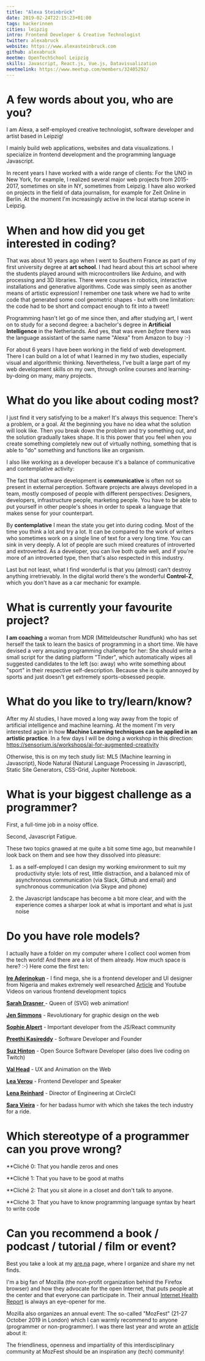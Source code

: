 ```yaml
---
title: "Alexa Steinbrück"
date: 2019-02-24T22:15:23+01:00
tags: hackerinnen
cities: leipzig
intro: Frontend Developer & Creative Technologist
twitter: alexabruck
website: https://www.alexasteinbruck.com
github: alexabruck
meetme: OpenTechSchool Leipzig
skills: Javascript, React.js, Vue.js, Datavisualization
meetmelink: https://www.meetup.com/members/32405292/
---
```


# A few words about you, who are you?

I am Alexa, a self-employed creative technologist, software developer and artist based in Leipzig!

I mainly build web applications, websites and data visualizations. I specialize in frontend development and the programming language Javascript.

In recent years I have worked with a wide range of clients: For the UNO in New York, for example, I realized several major web projects from 2015-2017, sometimes on site in NY, sometimes from Leipzig. I have also worked on projects in the field of data journalism, for example for Zeit Online in Berlin. At the moment I'm increasingly active in the local startup scene in Leipzig.

# When and how did you get interested in coding?

That was about 10 years ago when I went to Southern France as part of my first university degree at **art school**. I had heard about this art school where the students played around with microcontrollers like Arduino, and with processing and 3D libraries. There were courses in robotics, interactive installations and generative algorithms. Code was simply seen as another means of artistic expression! I remember one task where we had to write code that generated some cool geometric shapes - but with one limitation: the code had to be short and compact enough to fit into a tweet!

Programming hasn't let go of me since then, and after studying art, I went on to study for a second degree: a bachelor's degree in **Artificial Intelligence** in the Netherlands. And yes, that was even _before_ there was the language assistant of the same name "Alexa" from Amazon to buy :-)

For about 6 years I have been working in the field of web development. There I can build on a lot of what I learned in my two studies, especially visual and algorithmic thinking. Nevertheless, I've built a large part of my web development skills on my own, through online courses and learning-by-doing on many, many projects.

# What do you like about coding most?

I just find it very satisfying to be a maker! It's always this sequence: There's a problem, or a goal. At the beginning you have no idea what the solution will look like. Then you break down the problem and try something out, and the solution gradually takes shape. It is this power that you feel when you create something completely new out of virtually nothing, something that is able to "do" something and functions like an organism.

I also like working as a developer because it's a balance of communicative and contemplative activity:

The fact that software development is **communicative** is often not so present in external perception. Software projects are always developed in a team, mostly composed of people with different perspectives: Designers, developers, infrastructure people, marketing people. You have to be able to put yourself in other people's shoes in order to speak a language that makes sense for your counterpart.

By **contemplative** I mean the state you get into during coding. Most of the time you think a lot and try a lot. It can be compared to the work of writers who sometimes work on a single line of text for a very long time. You can sink in very deeply. A lot of people are such mixed creatures of introverted and extroverted. As a developer, you can live both quite well, and if you're more of an introverted type, then that's also respected in this industry.

Last but not least, what I find wonderful is that you (almost) can't destroy anything irretrievably. In the digital world there's the wonderful **Control-Z**, which you don't have as a car mechanic for example.

# What is currently your favourite project?

**I am coaching** a woman from MDR (Mitteldeutscher Rundfunk) who has set herself the task to learn the basics of programming in a short time. We have devised a very amusing programming challenge for her: She should write a small script for the dating platform "Tinder", which automatically wipes all suggested candidates to the left (so: away) who write something about "sport" in their respective self-description. Because she is quite annoyed by sports and just doesn't get extremely sports-obsessed people.

# What do you like to try/learn/know?

After my AI studies, I have moved a long way away from the topic of artificial intelligence and machine learning. At the moment I'm very interested again in how **Machine Learning techniques can be applied in an artistic practice**. In a few days I will be doing a workshop in this direction: https://sensorium.is/workshops/ai-for-augmented-creativity

Otherwise, this is on my tech study list:
ML5 (Machine learning in Javascript), Node Natural (Natural Language Processing in Javascript), Static Site Generators, CSS-Grid, Jupiter Notebook.

# What is your biggest challenge as a programmer?

First, a full-time job in a noisy office.

Second, Javascript Fatigue.

These two topics gnawed at me quite a bit some time ago, but meanwhile I look back on them and see how they dissolved into pleasure:

1. as a self-employed I can design my working environment to suit my productivity style: lots of rest, little distraction, and a balanced mix of asynchronous communication (via Slack, Github and email) and synchronous communication (via Skype and phone)

2. the Javascript landscape has become a bit more clear, and with the experience comes a sharper look at what is important and what is just noise

# Do you have role models?

I actually have a folder on my computer where I collect cool women from the tech world! And there are a lot of them already. How much space is here? :-) Here come the first ten:

<a href="https://www.youtube.com/watch?v=uXV7KwRubwM" target="_blank">**Ire Aderinokun**</a> -
I find mega, she is a frontend developer and UI designer from Nigeria and makes extremely well researched
<a href="https://bitsofco.de/" target="_blank">Article</a> and Youtube Videos on various frontend development topics

<a href="https://sarah.dev/" target="_blank">**Sarah Drasner** </a> - Queen of (SVG) web animation!

<a href="https://www.youtube.com/watch?v=ZNpn7FBp_9U" target="_blank">**Jen Simmons**</a> - Revolutionary for graphic design on the web

<a href="https://twitter.com/sophiebits?lang=en" target="_blank">**Sophie Alpert**</a> - Important developer from the JS/React community

<a href="https://www.youtube.com/watch?v=ANJTuSiMH7E" target="_blank">**Preethi Kasireddy**</a> - Software Developer and Founder

<a href="https://www.youtube.com/watch?time_continue=7&v=hiHr3elQIrY" target="_blank">**Suz Hinton**</a> - Open Source Software Developer (also does live coding on Twitch)

<a href="https://twitter.com/vlh?lang=en" target="_blank">**Val Head**</a> - UX and Animation on the Web

<a href="https://www.youtube.com/watch?v=loj3CLHovt0&list=LLTRt4DlQJgLxqUpDMpX5jOg&index=81&t=3730s" target="_blank">**Lea Verou**</a> - Frontend Developer and Speaker

<a href="https://www.youtube.com/watch?v=zjjvIaYMd0o&list=LLTRt4DlQJgLxqUpDMpX5jOg&index=89&t=0s" target="_blank">**Lena Reinhard**</a> - Director of Engineering at CircleCI

<a href="https://twitter.com/NikkitaFTW?lang=en" target="_blank">**Sara Vieira**</a> -
for her badass humor with which she takes the tech industry for a ride.

# Which stereotype of a programmer can you prove wrong?

\*\*Cliché 0: That you handle zeros and ones

\*\*Cliché 1: That you have to be good at maths

\*\*Cliché 2: That you sit alone in a closet and don't talk to anyone.

\*\*Cliché 3: That you have to know programming language syntax by heart to write code

# Can you recommend a book / podcast / tutorial / film or event?

Best you take a look at my [are.na](https://www.are.na/alexa-steinbruck) page, where I organize and share my net finds.

I'm a big fan of Mozilla (the non-profit organization behind the Firefox browser) and how they advocate for the open Internet, that puts people at the center and that everyone can participate in. Their annual [Internet Health Report](https://blog.mozilla.org/blog/2019/04/23/its-complicated-mozillas-2019-internet-health-report/) is always an eye-opener for me.

Mozilla also organizes an annual event: The so-called "MozFest" (21-27 October 2019 in London) which I can warmly recommend to anyone (programmer or non-programmer). I was there last year and wrote an [article](https://medium.com/@alexasteinbrueck/my-first-mozfest-639bf36775dd) about it:

The friendliness, openness and impartiality of this interdisciplinary community at MozFest should be an inspiration any (tech) community!
